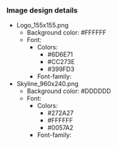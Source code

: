 ### Image design details
- Logo_155x155.png
  - Background color: #FFFFFF
  - Font:
    - Colors:
      - #6D6E71
      - #CC273E
      - #399FD3
    - Font-family:
- Skyline_960x240.png
  - Background color: #DDDDDD
  - Font:
    - Colors:
      - #272A27
      - #FFFFFF
      - #0057A2
    - Font-family:
